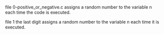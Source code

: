 file 0-positive_or_negative.c assigns a random number to the variable n each time the code is executed.

file 1 the last digit assigns a random number to the variable n each time it is executed.

